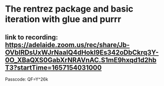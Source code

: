 # The rentrez package and basic iteration with glue and purrr

## link to recording: https://adelaide.zoom.us/rec/share/Jb-OVbIRDsUxWJrNaalQ4dHokl9Es342oDbCkrq3Y-0O_XBaQXS0GabXrNRAVnAC.S1mE9hxqd1d2hbT3?startTime=1657154031000
Passcode: QF=Y^26k
